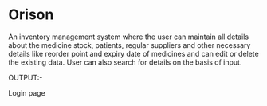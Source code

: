 # Orison

An inventory management system where the user can maintain all details about the medicine stock, patients, regular suppliers and other necessary details like reorder point and expiry date of medicines and can edit or delete the existing data. User can also search for details on the basis of input.


OUTPUT:-

Login page
